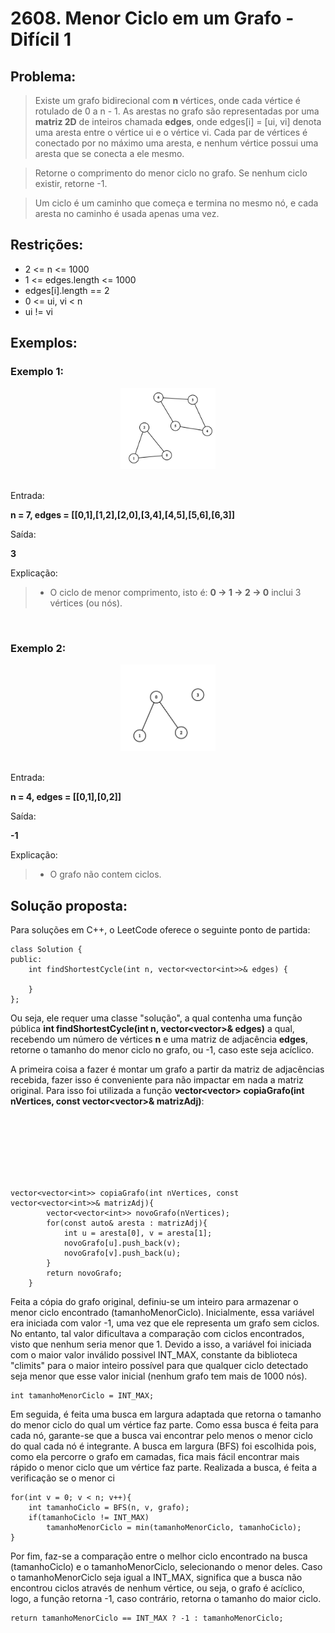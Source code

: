 # 2608. Menor Ciclo em um Grafo - Difícil 1

## Problema:
> Existe um grafo bidirecional com **n** vértices, onde cada vértice é rotulado de 0 a n - 1. As arestas no grafo são representadas por uma **matriz 2D** de inteiros chamada **edges**, onde edges[i] = [ui, vi] denota uma aresta entre o vértice ui e o vértice vi. Cada par de vértices é conectado por no máximo uma aresta, e nenhum vértice possui uma aresta que se conecta a ele mesmo.

> Retorne o comprimento do menor ciclo no grafo. Se nenhum ciclo existir, retorne -1.

> Um ciclo é um caminho que começa e termina no mesmo nó, e cada aresta no caminho é usada apenas uma vez.

## Restrições:
- 2 <= n <= 1000
- 1 <= edges.length <= 1000
- edges[i].length == 2
- 0 <= ui, vi < n
- ui != vi

## Exemplos:

### Exemplo 1:

<div style="text-align: center;">
    <img src="imagens/2608graph1.png" alt="grafo1" style="max-width: 30%; height: auto;">
</div>
</br>

Entrada: 

**n = 7, edges = [[0,1],[1,2],[2,0],[3,4],[4,5],[5,6],[6,3]]**

Saída:

**3**

Explicação:
> - O ciclo de menor comprimento, isto é: **0 -> 1 -> 2 -> 0** inclui 3 vértices (ou nós). 

</br>

### Exemplo 2:

<div style="text-align: center;">
    <img src="imagens/2608graph2.png" alt="grafo2" style="max-width: 30%; height: auto;">
</div>
</br>

Entrada: 

**n = 4, edges = [[0,1],[0,2]]**

Saída:

**-1**

Explicação:
> - O grafo não contem ciclos.

## Solução proposta:

Para soluções em C++, o LeetCode oferece o seguinte ponto de partida:

```
class Solution {
public:
    int findShortestCycle(int n, vector<vector<int>>& edges) {
        
    }
};
```

Ou seja, ele requer uma classe "solução", a qual contenha uma função pública **int findShortestCycle(int n, vector<vector<int>>& edges)** a qual, recebendo um número de vértices **n** e uma matriz de adjacência **edges**, retorne o tamanho do menor ciclo no grafo, ou -1, caso este seja acíclico.

A primeira coisa a fazer é montar um grafo a partir da matriz de adjacências recebida, fazer isso é conveniente para não impactar em nada a matriz original. Para isso foi utilizada a função **vector<vector<int>> copiaGrafo(int nVertices, const vector<vector<int>>& matrizAdj)**:

</br>
</br>
</br>
</br>
</br>
</br>

```    
vector<vector<int>> copiaGrafo(int nVertices, const vector<vector<int>>& matrizAdj){
        vector<vector<int>> novoGrafo(nVertices);
        for(const auto& aresta : matrizAdj){
            int u = aresta[0], v = aresta[1];
            novoGrafo[u].push_back(v);
            novoGrafo[v].push_back(u);
        }
        return novoGrafo;
    }
```

Feita a cópia do grafo original, definiu-se um inteiro para armazenar o menor ciclo encontrado (tamanhoMenorCiclo). Inicialmente, essa variável era iniciada com valor -1, uma vez que ele representa um grafo sem ciclos. No entanto, tal valor dificultava a comparação com ciclos encontrados, visto que nenhum seria menor que 1. Devido a isso, a variável foi iniciada com o maior valor inválido possivel INT_MAX, constante da biblioteca "climits" para o maior inteiro possível para que qualquer ciclo detectado seja menor que esse valor inicial (nenhum grafo tem mais de 1000 nós).

```
int tamanhoMenorCiclo = INT_MAX;
```

Em seguida, é feita uma busca em largura adaptada que retorna o tamanho do menor ciclo do qual um vértice faz parte. Como essa busca é feita para cada nó, garante-se que a busca vai encontrar pelo menos o menor ciclo do qual cada nó é integrante. A busca em largura (BFS) foi escolhida pois, como ela percorre o grafo em camadas, fica mais fácil encontrar mais rápido o menor ciclo que um vértice faz parte. Realizada a busca, é feita a verificação se o menor ci

```
for(int v = 0; v < n; v++){
    int tamanhoCiclo = BFS(n, v, grafo);
    if(tamanhoCiclo != INT_MAX) 
        tamanhoMenorCiclo = min(tamanhoMenorCiclo, tamanhoCiclo);
}
```

Por fim, faz-se a comparação entre o melhor ciclo encontrado na busca (tamanhoCiclo) e o tamanhoMenorCiclo, selecionando o menor deles. Caso o tamanhoMenorCiclo seja igual a INT_MAX, significa que a busca não encontrou ciclos através de nenhum vértice, ou seja, o grafo é acíclico, logo, a função retorna -1, caso contrário, retorna o tamanho do maior ciclo.

```
return tamanhoMenorCiclo == INT_MAX ? -1 : tamanhoMenorCiclo;
```